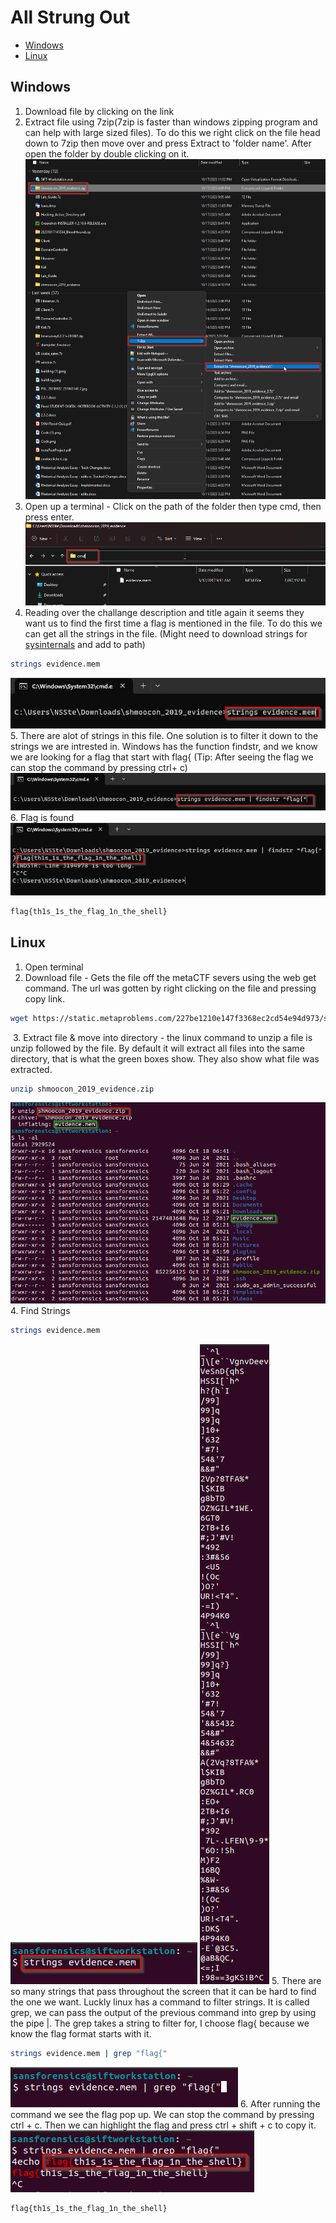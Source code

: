 # All Strung Out
- [Windows](#windows)
- [Linux](#linux)

## Windows
1. Download file by clicking on the link
2. Extract file using 7zip(7zip is faster than windows zipping program and can help with large sized files). To do this we right click on the file head down to 7zip then move over and press Extract to 'folder name'. After open the folder by double clicking on it.
![expic](ExtractPic.png)
3. Open up a terminal - Click on the path of the folder then type cmd, then press enter.
![cmdpop](cmdopenstrung.png)
4. Reading over the challange description and title again it seems they want us to find the first time a flag is mentioned in the file. To do this we can get all the strings in the file. (Might need to download strings for [sysinternals](https://learn.microsoft.com/en-us/sysinternals/downloads/strings) and add to path)
```bash 
strings evidence.mem
```
![Longstrung](Stringcommandin.png)
5. There are alot of strings in this file. One solution is to filter it down to the strings we are intrested in. Windows has the function findstr, and we know we are looking for a flag that start with flag{ (Tip: After seeing the flag we can stop the command by pressing ctrl+ c)
![wingrep](wingrep.png)
6. Flag is found
![flagthing](flagfagl.png)
```bash
flag{th1s_1s_the_flag_1n_the_shell}
```

## Linux
1. Open terminal
2. Download file - Gets the file off the metaCTF severs using the web get command. The url was gotten by right clicking on the file and pressing copy link.
```bash
wget https://static.metaproblems.com/227be1210e147f3368ec2cd54e94d973/shmoocon_2019_evidence.zip
```
![]()
3. Extract file & move into directory - the linux command to unzip a file is unzip followed by the file. By default it will extract all files into the same directory, that is what the green boxes show. They also show what file was extracted.
```bash
unzip shmoocon_2019_evidence.zip
```
![unzip](unzip.png)
4. Find Strings
```bash
strings evidence.mem
```
![strings](Strings.png)
![badstrings](BadStrings.png)
5. There are so many strings that pass throughout the screen that it can be hard to find the one we want. Luckly linux has a command to filter strings. It is called grep, we can pass the output of the previous command into grep by using the pipe |. The grep takes a string to filter for, I choose flag{ because we know the flag format starts with it.
```bash
strings evidence.mem | grep "flag{"
```
![bigboom](BigBoom.png)
6. After running the command we see the flag pop up. We can stop the command by pressing ctrl + c. Then we can highlight the flag and press ctrl + shift + c to copy it.
![flag!!](flaglin.png)
```bash
flag{th1s_1s_the_flag_1n_the_shell}
```